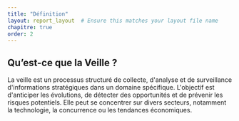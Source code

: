 ```yaml
---
title: "Définition"
layout: report_layout  # Ensure this matches your layout file name
chapitre: true
order: 2
---
```




## Qu’est-ce que la Veille ?

La veille est un processus structuré de collecte, d'analyse et de surveillance d'informations stratégiques dans un domaine spécifique. L'objectif est d'anticiper les évolutions, de détecter des opportunités et de prévenir les risques potentiels. Elle peut se concentrer sur divers secteurs, notamment la technologie, la concurrence ou les tendances économiques.
